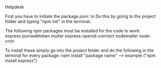 Helpdesk

First you have to initiate the package.json: \n
Do this by going to the project folder and typing "npm init" in the terminal.

The following npm packages must be installed for the code to work:
express
jsonwebtoken
multer
express-openid-connect
nodemailer
node-cron

To install these simply go into the project folder and do the following in the terminal for every package:
npm install "package name" --> example ("npm install express")

